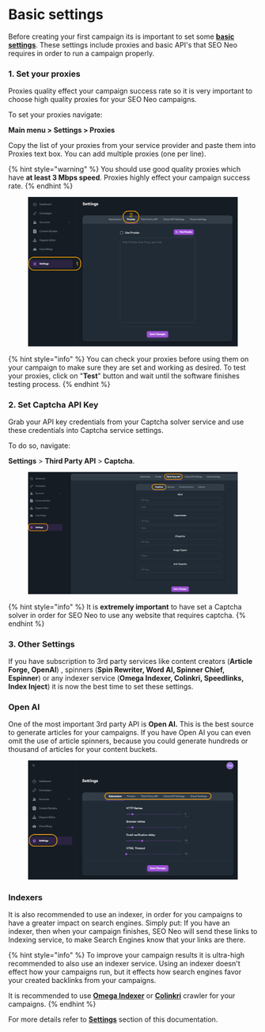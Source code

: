 # Basic settings

Before creating your first campaign its is important to set some [**basic settings**](../../../documentation/settings/). These settings include proxies and basic API's that SEO Neo requires in order to run a campaign properly.

### 1. Set your proxies

Proxies quality effect your campaign success rate so it is very important to choose high quality proxies for your SEO Neo campaigns.

To set your proxies navigate:

**Main menu > Settings > Proxies**

Copy the list of your proxies from your service provider and paste them into Proxies text box. You can add multiple proxies (one per line).

{% hint style="warning" %}
You should use good quality proxies which have **at least 3 Mbps speed**. Proxies highly effect your campaign success rate.&#x20;
{% endhint %}

<figure><img src="../../../.gitbook/assets/settings - proxies.jpg" alt=""><figcaption></figcaption></figure>

{% hint style="info" %}
You can check your proxies before using them on your campaign to make sure they are set and working as desired. To test your proxies, click on "**Test**" button and wait until the software finishes testing process.
{% endhint %}

###

### 2. Set Captcha API Key

Grab your API key credentials from your Captcha solver service and use these credentials into Captcha service settings.

To do so, navigate:

**Settings** > **Third Party API** > **Captcha**.

<figure><img src="../../../.gitbook/assets/captcha key set.jpg" alt=""><figcaption></figcaption></figure>

{% hint style="info" %}
It is **extremely important** to have set a Captcha solver in order for SEO Neo to use any website that requires captcha.
{% endhint %}

###

### 3. Other Settings

If you have subscription to 3rd party services like content creators (**Article Forge, OpenAI**) , spinners (**Spin Rewriter, Word AI, Spinner Chief, Espinner**) or any indexer service (**Omega Indexer, Colinkri, Speedlinks, Index Inject**) it is now the best time to set these settings.

### Open AI

One of the most important 3rd party API is **Open AI.** This is the best source to generate articles for your campaigns. If you have Open AI you can even omit the use of article spinners, because you could generate hundreds or thousand of articles for your content buckets.

<figure><img src="../../../.gitbook/assets/settings general.jpg" alt=""><figcaption></figcaption></figure>

### Indexers

It is also recommended to use an indexer, in order for you campaigns to have a greater impact on search engines. Simply put: If you have an indexer, then when your campaign finishes, SEO Neo will send these links to Indexing service, to make Search Engines know that your links are there.

{% hint style="info" %}
To improve your campaign results it is ultra-high recommended to also use an indexer service. Using an indexer doesn't effect how your campaigns run, but it effects how search engines favor your created backlinks from your campaigns.

It is recommended to use [**Omega Indexer**](https://www.omegaindexer.com/) or [**Colinkri**](https://www.colinkri.com/) crawler for your campaigns.
{% endhint %}

For more details refer to [**Settings**](../../../documentation/settings/) section of this documentation.
